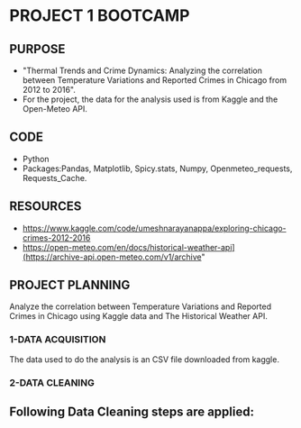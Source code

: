 #   PROJECT 1 BOOTCAMP

##  PURPOSE

- "Thermal Trends and Crime Dynamics: Analyzing the correlation between Temperature Variations and Reported Crimes in Chicago from 2012 to 2016".
- For the project, the data for the analysis used is from Kaggle and the Open-Meteo API.

##  CODE

- Python
- Packages:Pandas, Matplotlib, Spicy.stats, Numpy, Openmeteo_requests, Requests_Cache.

##  RESOURCES

- https://www.kaggle.com/code/umeshnarayanappa/exploring-chicago-crimes-2012-2016
- https://open-meteo.com/en/docs/historical-weather-api](https://archive-api.open-meteo.com/v1/archive"

##  PROJECT PLANNING

Analyze the correlation between Temperature Variations and Reported Crimes in Chicago using Kaggle data and The Historical Weather API.

###  1-DATA ACQUISITION

The data used to do the analysis is an CSV file downloaded from kaggle.

###  2-DATA CLEANING

Following Data Cleaning steps are applied:
  - 
